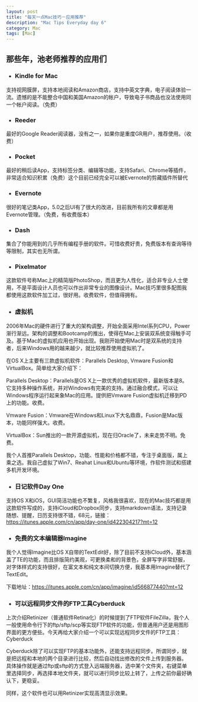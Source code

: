 ```yaml
---
layout: post
title: "每天一点Mac技巧－应用推荐"
description: "Mac Tips Everyday day 6"
category: Mac
tags: [Mac]
---
```


## 那些年，池老师推荐的应用们

* ### Kindle for Mac

支持视网膜屏，支持本地阅读和Amazon商店，支持中英文字典，电子阅读体验一流。遗憾的是不能整合中国和美国Amazon的帐户，导致电子书商品也没法使用同一个帐户阅读。（免费）

* ### Reeder

最好的Google Reader阅读器，没有之一，如果你是重度GR用户，推荐使用。（收费）

* ### Pocket

最好的稍后读App，支持标签分类、编辑等功能，支持Safari、Chrome等插件，非常适合知识积累（免费）这个目前已经完全可以被Evernote的剪藏插件所替代

* ### Evernote

很好的笔记类App，5.0之后UI有了很大的改进，目前我所有的文章都是用Evernote管理。（免费，有收费版本）

* ### Dash

集合了你能用到的几乎所有编程手册的软件。可惜收费好贵，免费版本有查询等待等限制，其实也无所谓。

* ### Pixelmator

这款软件号称Mac上的精简版PhotoShop，而且更为人性化，适合非专业人士使用，不是平面设计人员也可以作出非常专业的图像设计。Mac技巧里很多配图我都使用这款软件加工过，很好用。收费软件，但值得拥有。

* ### 虚拟机

2006年Mac的硬件进行了重大的架构调整，开始全面采用Intel系列CPU，Power渐行渐远。架构的调整和Bootcamp的推出，使得在Mac上安装双系统变得触手可及。基于Mac的虚拟机应用也开始出现。我刚开始使用Mac时是双系统的支持者，后来Windows用的越来越少，就比较推荐使用虚拟机了。

在OS X上主要有三款虚拟机软件：Parallels Desktop, Vmware Fusion和VirtualBox。简单给大家介绍下：

Parallels Desktop：Parallels是OS X上一款优秀的虚拟机软件，最新版本是8。它支持多种操作系统，并对Windows有完美的支持。通过融合模式，可以让Windows程序运行起来象Mac的应用。提供把Vmware Fusion虚拟机迁移到PD上的功能。收费。

Vmware Fusion：Vmware在Windows和Linux下大名鼎鼎，Fusion是Mac版本，功能同样强大。收费。

VirtualBox：Sun推出的一款开源虚拟机，现在归Oracle了，未来走势不明。免费。

我个人首推Parallels Desktop，功能、性能和价格都不错，专注于桌面版，属上乘之选。我自己虚拟了Win7、Reahat Linux和Ubuntu等环境，作软件测试和搭建多机开发环境。

* ### 日记软件Day One

支持OS X和iOS，GUI简洁功能也不繁复，风格我很喜欢，现在的Mac技巧都是用这款软件写成的，支持iCloud和Dropbox同步，支持markdown语法，支持记录随想、提醒，日历支持很不错，68元，链接：https://itunes.apple.com/cn/app/day-one/id422304217?mt=12

* ### 免费的文本编辑器Imagine

我个人觉得Imagine比OS X自带的TextEdit好，除了目前不支持iCloud外，基本涵盖了TE的功能，而且排版简约美观，可更换柔和的背景色，全屏写字非常舒服，对字体样式的支持很好，在富文本和纯文本间切换方便，我基本用Imagine替代了TextEdit。

下载地址：https://itunes.apple.com/cn/app/imagine/id566877440?mt=12

* ### 可以远程同步文件的FTP工具Cyberduck

上次介绍Retinizer（普通软件Retina化）的时候提到了FTP软件FileZilla，我个人一般使用命令行下的ftp/sftp/scp等实现FTP软件的功能，但普通用户还是用图形界面的更方便些。今天再给大家介绍一个可以实现远程同步文件的FTP工具：Cyberduck

Cyberduck除了可以实现FTP的基本功能外，还能支持远程同步。所谓同步，就是把远程和本地的两个目录进行比较，然后自动找出修改的文件上传到服务器。
具体操作就是通过ftp或sftp的方式登入远端服务器，选中某个文件夹，右键菜单里选择同步，再选择本地文件夹，就可以进行同步比较上转了，上传之前你最好确认下，更稳妥。

同样，这个软件也可以用Retinizer实现高清显示效果。





